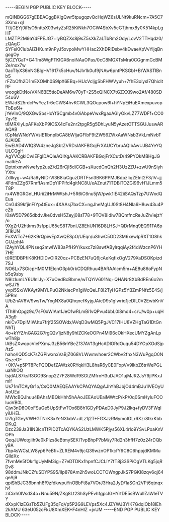 -----BEGIN PGP PUBLIC KEY BLOCK-----

mQINBGG67gEBEACggBKlgQwr5tpugqzvQcHqWZ6sULNt9kuRNcm+7A5C73Xmx+qI
Tf/jGEYj0iRsO5nttsX03wtyZsR25KiNkh7OCW4SbXv5cGTjhmx8y0K514kpLgHF
LMZTP2M9aY4FPEJG7+lyBQZXs8j9sZ5sXkZaLTbRm2Ody/LovV2TTHqdz0/zQAgC
SYFeKK1ubAIZHKum9nPyJ5xvpoMwYHHac2XhDRlDsbv4kEwaeXpVvYljqBngogOy
5jCZYGaT+G4Tm8WgFTKIGX6noiNAaOPas/0cC8MGXTsMra0CGgnmGcBM2e/nxx7w
0acTIyX36nNGBlgHV1617k5cHuv/NJlv1k0uf9jNAw6pntPKSGbI+B/WASTlBnbS
rFZbOfh2D1mEXOMh0S9lpX6EBq+HUcVcIjgSbFHWVyuh+7fhE3oiysI7QhiditRF
woogkDtNo/VXN6BE5tioDeAM6w70yT+2S5xQiNCX7tGZXXi9wo2Af/480SD54u6V
EWJdS25rdcPwYezTr6cCWS4hvKCWL3QOcpow6l+hYNpEiHuEXmexpuvopTbEe6l+
jYeVInO/9QXGwSbsHoYfSCgmb4v0iAbpeVwxRgaxAGlyOkvLZ77WDFf+CO07gv1E
t6MRXIyLpAFKeXbP9lCSX4cFe2nr2tpgR5g5DhLyuN5yAzetOTTSGUJuswARAQAB
tCpNaWNoYWVsIE1lbnplbCA8bWljaGFlbF9tZW56ZWxAaWNsb3VkLmNvbT6JAlQE
EwEIAD4WIQSW4zneJgSbtZVRDslAKFBGojFrXAUCYbruAQIbAwUJB4YeYQULCQgH
AgYVCgkICwIEFgIDAQIeAQIXgAAKCRBAKFBGojFrXCutD/49PYQkMBHgJGmalbEA
DptnixmwNwefyp2usZ/d26rCjI5diCGB+sXucdCnQh2H3Uz2ZU+zwU9nSiyhYXtv
ZdIkyg+w4/Ra9yNIDrVl3B8iaCguzDRTFsn3BK6PPMJBdpzIiqZElnt2F3/IV+jj
4FdmZZg67RmffAsmDpYiPPifd4gitNC8U/eAZnut71TDBlTOZGI96vH1JLmm5T8P
rx4W8GRGnLHUrii2iHrMWtshJ+5R6iC6nu5jW/pwk1IE42iiSAQsTzp7UWxdQEua
CnG4S9kfjinFIYp4tEux+4XAAsj7bxCX+ngJheMgUJ0St8H4NIa6H8uv43u4PcZb
I0aW5D7965dbdvJke0dvsH5Zeyj08sT78+9TOV8Idiw7BQmfncReJuZh/iejzY/o
9XgZrU2htkms9sfppU65eS8T7bnUZ8EhUN16D8LHSJ+QDrMnq9EQ91TA6p3l1kUN
FvXWTc7+62K9rQpiwEpXwQESpO/UEqn/uShwC5OD23M6xewlpRXT1O8hkGUJphf4
IZAyhYQL4PNseq2mwIW83aPfH9Y/kuxc7zi8swfABylrqqiAy2f4dWzcnP6YH7HE
t0RE1DBPfiK8KHDlDvOlR20oz+PCBzEN7uQ6jcAeKqfixOgV279XaDSOKpizd7SJ
NO6Lx7SGicpHM0M1ElcnO3pk0rkCDQRhuu4BARAAlcm5m+AE8u86oFypNb5q9sby
N9lzIumLY6UlnIJy+X7uOedBcBbme/wTQYiV601Nq+QHANr8XbBdREn6o2mwSJ75
yvpi5Sx/WKAyt9MYLPuO2NkiecPn1gWcQeLF8I2TyHGPz5YBZmPNfz5E4S/j5PRm
U/b2nAV6V/9wsTw/YxgNX8a0QhqnefKyjgJAieD9s1gIwriq1jeDIL0V2EwbKnVA
1Th8hOpgz9c/7sF0xWlAm1JeO1wRLmBi1vQPvu4bbL0l8md4+crU/w0p+uqHA3g9
nkiCv7DplMIWJtu7frjf25SOWdx/AVqD3wMQ5PgJVC17IHU8VZHgTaG1DtGnNhTj
4o+kYfZ/nGAG2G7rgQ2v1jzN8y9hIZCKeOOPn4Ml96cOkHXecUMYZgAnLpwTh8jx
lABsZXwopcViePXm/J3zB56nYBeZf37AV13gHcADlORdOuqu54DYOpXOdSjp/tzS
haho/IQD5cK7sZGPiwxnxVaBjZ068VLWwmvhoer2CWbv2fnxN3WuPgqO0NQszeOF
+0KV+p5PT8PcFQODefZAWzk0RYqkH3L8haR6yCE0FxpVv9lkbZ6trWePGLuaNhOQ
tsjdAL87ksR3GO9Snop2Z7F28Wdf9SGtZMfrnH3uDJAO1ujMJR2JsY9jlPKxJmlf
Us71mTCAyGr1o/CsQ0MAEQEAAYkCPAQYAQgAJhYhBJbjOd4mBJu1lVEOyUAoUEai
MWtcBQJhuu4BAhsMBQkHhh5hAAoJEEAoUEaiMWtcP/kP/0q0SmHyluFCOIuoVB0L
Cjw3nD8O0oFSuGe5UpStFwTOx6B8h1GDyPDAeD0JyP9J2lkq+fyDV3FWqlyiUHEL
U7IgTGeyVWHGTNrK3xYeNXlxbV+dLz1j2T+FGXJzRMymoIOLr6Xzr8tkrKbbDKu2
Dzc239Ja31lN3lcnTfPID2TcAQYKAS2UzLMWK5Pjys56XL4rlo9YSvLPoaKnVOPh
QeqJUWotgiih9e0kPlzs8eBtmySEKITvpBhpP7bM/y7Rd2h3hfH7z0z24rDQby9A
7bp4sWCsLW8yp6PeBfi+ZLftEM4v9jcQ39wznOP1kcfY9C8C6hppjdKMMuGlIdXx
7fvmMe5fOkr1gUyMM3ig+Z7eDTDKx1hpnfCJCLlY7fT8j33SPiOgVTLKg5jqRDv8
98ddmJNkCZfuSDYPS95/lIp878Am2h5woLCCTOWngpJkS7PGKI8zqv6qj64qeAj9
qpiShBJC36bnnh8f9zfdkwpuYnOBbFt8a7VOrJ3Hra2JyD/1aSGn2VPt6qtnqxh4
ziCixh0IVsd34o+Nnu59N/ZKg8Lt2ShSyPEvhfgpcIGHYrtDE5sBWulIZaWleTVY
dXxpK1zEGsTb5ZUFg35qFqVp5P2G9LEVps5Xc4JZYWJBYIK7GdqlOb18IEh2kAMU
63eU05zoFkU8XmXEK+F4nHlZ
=jvUM
-----END PGP PUBLIC KEY BLOCK-----
